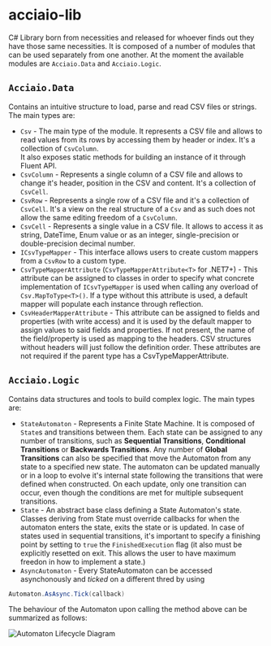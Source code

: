 # acciaio-lib
C# Library born from necessities and released for whoever finds out they have those same necessities. It is composed of a number of modules that can be used separately from one another. At the moment the available modules are `Acciaio.Data` and `Acciaio.Logic`.

## `Acciaio.Data`
Contains an intuitive structure to load, parse and read CSV files or strings. The main types are:

* `Csv` - The main type of the module. It represents a CSV file and allows to read values from its rows by accessing them by header or index. It's a collection of `CsvColumn`. <br>It also exposes static methods for building an instance of it through Fluent API.
* `CsvColumn` - Represents a single column of a CSV file and allows to change it's header, position in the CSV and content. It's a collection of `CsvCell`.
* `CsvRow` - Represents a single row of a CSV file and it's a collection of `CsvCell`. It's a view on the real structure of a `Csv` and as such does not allow the same editing freedom of a `CsvColumn`.
* `CsvCell` - Represents a single value in a CSV file. It allows to access it as string, DateTime, Enum value or as an integer, single-precision or double-precision decimal number.
* `ICsvTypeMapper` - This interface allows users to create custom mappers from a `CsvRow` to a custom type.
* `CsvTypeMapperAttribute` (`CsvTypeMapperAttribute<T>` for .NET7+) - This attribute can be assigned to classes in order to specify what concrete implementation of `ICsvTypeMapper` is used when calling any overload of `Csv.MapToType<T>()`. If a type without this attribute is used, a default mapper will populate each instance through reflection.
* `CsvHeaderMapperAttribute` - This attribute can be assigned to fields and properties (with write access) and it is used by the default mapper to assign values to said fields and properties. If not present, the name of the field/property is used as mapping to the headers. CSV structures without headers will just follow the definition order. These attributes are not required if the parent type has a CsvTypeMapperAttribute.

## `Acciaio.Logic`
Contains data structures and tools to build complex logic. The main types are:

* `StateAutomaton` - Represents a Finite State Machine. It is composed of `State`s and transitions between them. Each state can be assigned to any  number of transitions, such as **Sequential Transitions**, **Conditional Transitions** or **Backwards Transitions**. Any number of **Global Transitions** can also be specified that move the Automaton from any state to a specified new state. The automaton can be updated manually or in a loop to evolve it's internal state following the transitions that were defined when constructed. On each update, only one transition can occur, even though the conditions are met for multiple subsequent transitions.
* `State` - An abstract base class defining a State Automaton's state. Classes deriving from State must override callbacks for when the automaton enters the state, exits the state or is updated. In case of states used in sequential transitions, it's important to specify a finishing point by setting to `true` the `FinishedExecution` flag (it also must be explicitly resetted on exit. This allows the user to have maximum freedon in how to implement a state.)
*  `AsyncAutomaton` - Every StateAutomaton can be accessed asynchonously and *ticked* on a different thred by using
```C#
Automaton.AsAsync.Tick(callback)
```

The behaviour of the Automaton upon calling the method above can be summarized as follows:

![Automaton Lifecycle Diagram](Resources/Acciaio.Logic.AutomatonBehaviour.png")
